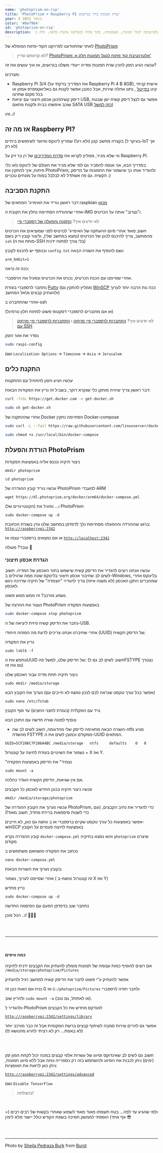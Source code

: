 ```yaml
---
name: 'photoprism-on-rsp'
title: 'PhotoPrism + Raspberry PI שרת תמונות ביתי בגרושים'
year: 5 בינואר 2021
color: '#8e7964'
id: 'photoprism-on-rsp'
description:  סקירה והוראות התקנה לאלטרנטיבה לגוגל תמונות, מאובטחת, בקוד פתוח ובשליטה אישית מלאה. חלק ב'
---
```


לאחר שהתוודענו לפרויקט הקוד-פתוח המופלא של
 [PhotoPrism](https://photoprism.app/)
 
> לא קראתם עדיין? [PhotoPrism: אלטרנטיבת קוד פתוח לגוגל תמונות חלק א'](/blog/google-photos-alternative)

עכשיו הגיע הזמן להכין שרת תמונות ומדיה ייעודי משלנו בגרושים, אז איך עושים את זה?


מצרכים:

* Raspberry PI 3/4 (את המדריך בדקתי על Raspberry Pi 4 B 8GB), אישית קניתי קיט
 [בפייטל](https://piitel.co.il/shop/starter-pi48gb/)
 , נתנו אחלה שירות, אבל כמובן אפשר לקנות גם באליאקספרס אמזון או בכל מקום שתרצו
* דיסק קשיח\כונן אכסון חיצוני עם יציאת USB, אפשר גם לנצל דיסק קשיח ישן שבטח שוכב איפשהו בבית ולקנות מתאם SATA USB 
[כזה למשל](https://www.aliexpress.com/item/4001245354293.html))


ו..זהו!

## אז מה זה Raspberry PI?


בקצרה מחשב קטן (ולא רע!) שמריץ לינוקס ומיועד לשימושים ביתיים (בעיקר ל-IoT אך לא רק)

מי שלא מכיר, ממליץ לקרוא את 
[סדרת המדריכים](https://internet-israel.com/category/%d7%9e%d7%93%d7%a8%d7%99%d7%9b%d7%99%d7%9d/raspberrypi/)
 של רן בר זיק על Raspberry PI. 
 

במדריך הבא, אני אנסה להסביר גם למי שלא מכיר את העולם של לינוקס ו\או כלי פיתוח, איך להתקין את PhotoPrism, ולהגדיר אותו כך שישמור את התמונות על הדיסק הקשיח. גם פה אשתדל לא לבלבל במוח על מונחים טכניים :)


## התקנת הסביבה

דבר ראשון נוריד את האימייג' המתאים של raspbian 
[מכאן](https://www.raspberrypi.org/software/operating-systems/#raspberry-pi-desktop)

אחרי שההורדה הסתיימה נחלץ את הקובת ה-IMG ו"נצרוב" אותה על הכרטיס.

> לא יודעים איך? 
[התקנה והפעלה של רספברי פיי](https://internet-israel.com/%d7%9e%d7%93%d7%a8%d7%99%d7%9b%d7%99%d7%9d/raspberrypi/%d7%94%d7%aa%d7%a7%d7%a0%d7%94-%d7%95%d7%94%d7%a4%d7%a2%d7%9c%d7%94-%d7%a9%d7%9c-%d7%a8%d7%a1%d7%a4%d7%91%d7%a8%d7%99-%d7%a4%d7%99%d7%99/)

*חשוב מאוד* 
אחרי סיום ההעתקה של האימייג' לכרטיס לפני שמוציאים את הכרטיס מהמחשב, 
צריך להיכנס לכונן של הכרטיס (נמצא במחשב שלי), וליצור קובץ ריק בשם 
`ssh` 
(פותח את ה-SSH בלי צורך לפתוח ידנית)

ובנוסף יש להכנס לקובץ `config.txt`
ושם להוסיף את השורה הבאה:
```
arm_64bit=1
``` 

ככה זה נראה:

<image-responsive class="center" imageURL="blog/photoprism-on-rsp/p1.jpg" />

אחרי שסיימנו עם הכנת הכרטיס, נכניס את הכרטיס ונפעיל את הרספברי.

נתחבר לרספברי בעזרת [Putty](https://www.putty.org/)
(ממליץ להתקין גם
[WinSCP](https://winscp.net/eng/download.php)
 ככה נוח הרבה יותר לערוך ולהעתיק קבצים מ\אל המחשב)

אחרי שהתחברנו ב-ssh

(או אם מחוברים לרספברי דסקטופ פשוט לפתוח חלון טרמינל)

> לא יודעים איך?
[התחברות לרספברי פיי מרחוק](https://internet-israel.com/%d7%9e%d7%93%d7%a8%d7%99%d7%9b%d7%99%d7%9d/raspberrypi/%d7%94%d7%aa%d7%97%d7%91%d7%a8%d7%95%d7%aa-%d7%9c%d7%a8%d7%a1%d7%a4%d7%91%d7%a8%d7%99-%d7%a4%d7%99%d7%99-%d7%9e%d7%a8%d7%97%d7%95%d7%a7/) ו 
[התחברות לרספברי פיי מרחוק עם SSH](https://internet-israel.com/%d7%9e%d7%93%d7%a8%d7%99%d7%9b%d7%99%d7%9d/raspberrypi/%d7%94%d7%aa%d7%97%d7%91%d7%a8%d7%95%d7%aa-%d7%9c%d7%a8%d7%a1%d7%a4%d7%91%d7%a8%d7%99-%d7%a4%d7%99%d7%99-%d7%9e%d7%a8%d7%97%d7%95%d7%a7-%d7%a2%d7%9d-ssh/)

נסדר את אזור הזמן
```sh
sudo raspi-config
```
ושם 
`Localisation Options` -> `Timezone` -> `Asia` -> `Jerusalem`


## התקנת כלים

עכשיו הגיע הזמן להתחיל עם ההתקנות

דבר ראשון צריך שיהיה מותקן כלי שנקרא דוקר, בשביל זה
נריץ את הפקודות הבאות:

```sh
curl -fsSL https://get.docker.com -o get-docker.sh
```

```sh
sudo sh get-docker.sh
```

אחרי שההתקנה של Docker הסתיימה
נתקין Docker-compose

```sh
sudo curl -L --fail https://raw.githubusercontent.com/linuxserver/docker-docker-compose/master/run.sh -o /usr/local/bin/docker-compose
```
```sh
sudo chmod +x /usr/local/bin/docker-compose
```
## הורדת והפעלת PhotoPrism

ניצור תיקיה ונכנס אליה באמצעות הפקודות
```
mkdir photoprism
```
```
cd photoprism
```

עכשיו נוריד קובץ ההגדרה של PhotoPrism למעבדי ARM

```
wget https://dl.photoprism.org/docker/arm64/docker-compose.yml
```

ו… נפעיל את (הקונטיינרים של) PhotoPrism

```
sudo docker-compose up -d
```

ברגע שההורדה וההפעלה מסתיימת
נלך לדפדפן במחשב שלנו ונזין בשורת הכתובת:
[`http://raspberrypi:2342`](http://raspberrypi:2342)

או אם נמצאים ברספברי עצמו אז [`http://localhost:2342`](http://localhost:2342)

עובד? מעולה 🚀

### הגדרת אכסון חיצוני

עכשיו אנחנו רוצים להגדיר את הדיסק קשיח שישמש בתור האכסון של המדיה.
חשוב לשים לב שחיבור אכסון חיצוני בלינוקס שונה ממה שרגילים ב-Windows,
בלינוקס אחרי שמחברים התקן האכסון (לא משנה איזה) צריך להגדיר "הצמדה" של תיקיה שדרכה ניגש לאכסון.

נשמע מורכב? זה ממש ממש פשוט.

נעצור את ההרצה של PhotoPrism באמצעות הפקודה
```sh
sudo docker-compose stop photoprism
```
נחבר את הדיסק קשיח פיזית ליציאה של ה-USB.

אחרי שחיברנו אנחנו צריכים לדעת מה המזהה היחודי (UUID) של הדיסק הקשיח.

נריץ את הפקודה

```
sudo lsblk -f
```

ונחפש את הUUID של הדיסק שלנו, למשל פה:
(חשוב לשים לב גם לFSTYPE נצטרך גם את זה)

<image-responsive class="center" imageURL="blog/photoprism-on-rsp/p2.jpg" />

ניצור תיקיה תחת מדיה עבור האכסון שלנו

```
sudo mkdir /media/storage
```

נערוך את הקובץ הבא (לא חייבים עם nano אפשר בכל עורך טקסט שנראה לכם לנכון)

```
sudo nano /etc/fstab
```

נרד עם המקלדת (בעזרת לחצני החצים) עד סוף הקובץ

ונוסיף למטה שורה חדשה עם התוכן הבא

- השורה הבאה מתאימה לדיסק שלי מהדוגמה, 
חשוב לשים לב שה-ntfs מגיע
מהשדה FSTYPE ממקודם 
וכמובן לשים את ה-UUID המתאים.

```
UUID=5CF286C7F286A4BC /media/storage   ntfs     defaults    0   0
```

נשמור את השינויים
בעזרת לחיצה על קונטרול + X ואז Y.

"נצמיד"
 את הדיסק באמצעות הפקודה

```
sudo mount -a
```

אם אין שגיאות, הדיסק הקשיח הוגדר כהלכה.

עכשיו ניצור תיקיה בכונן החדש לאכסון כל הקבצים
```
mkdir /media/storage/photoprism
```

עכשיו נערוך את הקובץ ההגדרה של PhotoPrism, כדי להגדיר את נתיב הקבצים, (וגם כדי לשנות סיסמאות ברירת מחדל, חשוב מאוד!)

גם כאן, לא חייבים nano 
אפשר באמצעות כל עורך טקסט שקיים ברספברי או 
ב-winSCP 
באמצעות לחיצה פעמיים על הקובץ

קובץ ההגדרה נקרא 
`docker-compose.yml` 
והוא נמצא בתיקיה
`photoprism`
 שיצרנו מקודם

אם משתמשים בnano נכתוב את הפקודה
```
nano docker-compose.yml
```

בקובץ נערוך את השורות הבאות:

<image-responsive class="center" imageURL="blog/photoprism-on-rsp/p3.jpg" />

אחרי שסיימנו לערוך, נשמור (
  ב-nano
   זה קונטרול X ואז Y)

נריץ מחדש
```
sudo docker-compose up -d
```
נתחבר שוב בדפדפן הפעם עם הסיסמה החדשה

ו.. הכל מוכן! 💪💪💪

<br>
<br>


---

<br>

#### כמה טיפים

 אם רוצים להוסיף כמות עצומה של תמונות מומלץ להעתיק את הקבצים ידנית 
לתיקיה 
`/media/storage/photoprism/Pictures`

אפשר להעתיק ע"י פשוט לחבר את הדיסק קשיח למחשב רגיל ולהעתיק 

נניח אם האות כונן זה
 G
אז `G:/photoprism/Pictures` ולחבר חזרה לרספברי 

ולהריץ שוב `sudo mount -a` (או לאתחל, גם טוב).

ולהגדיר ל-PhotoPrism
 לאנדקס מחדש את כל הקבצים 

[`http://raspberrypi:2342/settings/library`](http://raspberrypi:2342/settings/library)

אפשר גם להרים שירות סמבה לשיתוף קבצים ברשת המקומית אבל זה כבר מורכב יותר (לא באמת... רק לא רציתי לחרוג מהנושא 🤓) 

<br>
<br>


חשוב גם לשים לב שאינדוקס וסיווג של עשרות אלפי קבצים במכה יכול לקחת המון זמן (ימים) 
ניתן לכבות את הסיווג ולהשתמש בזה רק כספרייה נוחה אבל ללא סיווג תמונות, ניתן כאן לראות את האופציות:

[`http://raspberrypi:2342/settings/advanced`](http://raspberrypi:2342/settings/advanced)

ושם `Disable TensorFlow`


> בהצלחה!

<br>

ולמי שהגיע עד לפה… בטח תשמחו מאוד מאוד לשמוע שאחרי בקשות של רבים רבים (= אף אחד) הוספתי לממשק תמיכה בשפת הקודש *כולל* יישור מלא לימין 😎

<image-responsive  imageURL="blog/photoprism-on-rsp/p4.jpg" />


<br>
<br>

----

Photo by <a href="https://burst.shopify.com/@sbk_lahn_food_photo?utm_campaign=photo_credit&amp;utm_content=Browse+Free+HD+Images+of+Top+View+Of+Raspberries+Chocolate+And+Mint+In+White+Dish&amp;utm_medium=referral&amp;utm_source=credit">Sheila Pedraza Burk</a> from <a href="https://burst.shopify.com/api-food-drink?utm_campaign=photo_credit&amp;utm_content=Browse+Free+HD+Images+of+Top+View+Of+Raspberries+Chocolate+And+Mint+In+White+Dish&amp;utm_medium=referral&amp;utm_source=credit">Burst</a>